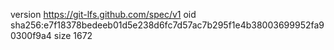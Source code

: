 version https://git-lfs.github.com/spec/v1
oid sha256:e7f18378bedeeb01d5e238d6fc7d57ac7b295f1e4b38003699952fa90300f9a4
size 1672

